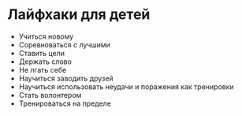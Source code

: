 # Лайфхаки для детей
 * Учиться новому
 * Соревноваться с лучшими 
 * Ставить цели
 * Держать слово
 * Не лгать себе
 * Научиться заводить друзей 
 * Научиться использовать неудачи и поражения как тренировки
 * Стать волонтером
 * Тренироваться на пределе
 

 


 
